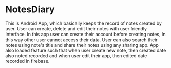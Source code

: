 # NotesDiary

This is Android App, which basically keeps the record of notes created by user.
User can create, delete and edit their notes with user friendly Interface. 
In this app user can create their account before creating notes, In this way other user cannot access their data.
User can also search their notes using note's title and share their notes using any sharing app.
App also loaded feature such that when user create new note, then created date also noted recorded and when user edit their app, then edited date recorded in firebase.
